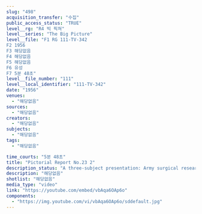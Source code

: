 ```yaml
---
slug: "498"
acquisition_transfer: "수집"
public_access_status: "TRUE"
level__rg: "R4 빅 픽쳐"
level__series: "The Big Picture"
level__file: "F1 RG 111-TV-342
F2 1956
F3 해당없음
F4 해당없음
F5 해당없음
F6 유성
F7 5분 48초"
level__file_number: "111"
level__local_identifier: "111-TV-342"
date: "1956"
venues: 
  - "해당없음"
sources: 
  - "해당없음"
creators: 
  - "해당없음"
subjects: 
  - "해당없음"
tags: 
  - "해당없음"

time_courts: "5분 48초"
title: "Pictorial Report No.23 2"
description_status: "A three-subject presentation: Army surgical research; the 'creeple-people' combat TV camera; and a visit to the Bavarian Alps where soldiers take a well-earned Alpine holiday."
description: "해당없음"
shotlist: "해당없음"
media_type: "video"
link: "https://youtube.com/embed/vbAqa6OAp6o"
components: 
  - "https://img.youtube.com/vi/vbAqa6OAp6o/sddefault.jpg"
---
```

